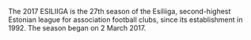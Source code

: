 The 2017 ESILIIGA is the 27th season of the Esiliiga, second-highest Estonian league for association football clubs, since its establishment in 1992. The season began on 2 March 2017.
